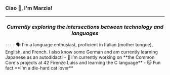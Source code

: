 ### Ciao 👋, I'm Marzia!

---
<h3 align="center"><em>Currently exploring the intersections between technology and languages</em></h3>
---
- 🗣️ I'm a language enthusiast, proficient in Italian (mother tongue), English, and French. I also know some German and am currently learning Japanese as an autodidact!
- 🔭 I’m currently working on **the Common Core's projects at 42 Firenze Luiss and learning the C language** 
- 🐱 Fun fact **I'm a die-hard cat lover**

<!--
**marzianegro/marzianegro** is a ✨ _special_ ✨ repository because its `README.md` (this file) appears on your GitHub profile.


Here are some ideas to get you started:

- 🔭 I’m currently working on ...
- 🌱 I’m currently learning ...
- 👯 I’m looking to collaborate on ...
- 🤔 I’m looking for help with ...
- 💬 Ask me about ...
- 📫 How to reach me: ...
- 😄 Pronouns: ...
- ⚡ Fun fact: ...
-->
